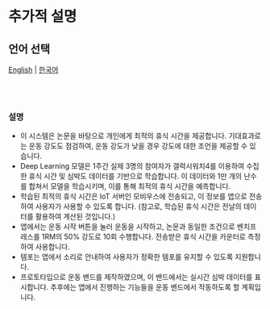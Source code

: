 # 추가적 설명

## 언어 선택

[English](README.md) | [한국어](README_KR.md)

<br><br>

### 설명

- 이 시스템은 논문을 바탕으로 개인에게 최적의 휴식 시간을 제공합니다. 기대효과로는 운동 강도도 점검하여, 운동 강도가 낮을 경우 강도에 대한 조언을 제공할 수 있습니다.
- Deep Learning 모델은 1주간 실제 3명의 참여자가 갤럭시워치4를 이용하여 수집한 휴식 시간 및 심박도 데이터를 기반으로 학습합니다. 이 데이터와 1만 개의 난수를 합쳐서 모델을 학습시키며, 이를 통해 최적의 휴식 시간을 예측합니다.
- 학습된 최적의 휴식 시간은 IoT 서버인 모비우스에 전송되고, 이 정보를 앱으로 전송하여 사용자가 사용할 수 있도록 합니다. (참고로, 학습된 휴식 시간은 전날의 데이터를 활용하여 계산된 것입니다.)
- 앱에서는 운동 시작 버튼을 눌러 운동을 시작하고, 논문과 동일한 조건으로 벤치프레스를 1RM의 50% 강도로 10회 수행합니다. 전송받은 휴식 시간을 카운터로 측정하여 사용합니다.
- 템포는 앱에서 소리로 안내하여 사용자가 정확한 템포를 유지할 수 있도록 지원합니다.
- 프로토타입으로 운동 밴드를 제작하였으며, 이 밴드에서는 실시간 심박 데이터를 표시합니다. 추후에는 앱에서 진행하는 기능들을 운동 밴드에서 작동하도록 할 계획입니다.
